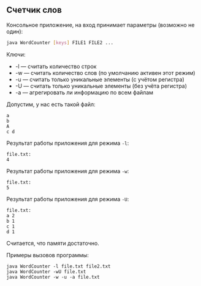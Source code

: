 ## Счетчик слов
Консольное приложение, на вход принимает параметры (возможно не один): 
```bash
java WordCounter [keys] FILE1 FILE2 ...
```

Ключи:
* -l &mdash; считать количество строк
* -w &mdash; считать количество слов (по умолчанию активен этот режим)
* -u &mdash; считать только уникальные элементы (с учётом регистра)
* -U &mdash; считать только уникальные элементы (без учёта регистра)
* -a &mdash; агрегировать ли информацию по всем файлам

Допустим, у нас есть такой файл:

```
a
b
A
c d
```

Результат работы приложения для режима ```-l```:
```
file.txt:
4
```

Результат работы приложения для режима ```-w```:
```
file.txt:
5
```

Результат работы приложения для режима ```-U```:
```
file.txt:
a 2
b 1
c 1
d 1
```

Считается, что памяти достаточно.

Примеры вызовов программы:
```
java WordCounter -l file.txt file2.txt
java WordCounter -wU file.txt
java WordCounter -w -u -a file.txt
```
